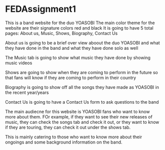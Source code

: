 # FEDAssignment1
This is a band website for the duo YOASOBI
The main color theme for the website are their signature colors red and black
It is going to have 5 total pages: About us, Music, Shows, Biography, Contact Us

About us is going to be a brief over view aboout the duo YOASOBI and what they have done in the band and what they have done solo as well

The Music tab is going to show what music they have done by showing music videos 

Shows are going to show when they are coming to perform in the future so that fans will know if they are coming to perform in their country

Biography is going to show off all the songs they have made as YOASOBI in the recent year/years

Contact Us is going to have a Contact Us form to ask questions to the band

The main audiecne for this website is YOASOBI fans who want to know more about them. FOr example, if they want to see their new releases of music, they can check the songs tab and check it out, or they want to know if they are touring, they can check it out under the shows tab. 

This is mainly catering to those who want to know more about their ongoings and some background information on the band.